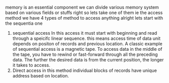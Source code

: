 memory is an essential component 
we can divide various memory system based on various fields or stuffs right so lets take one of them ie the access method we have 4 types of method to access anything alright lets start with the sequentia one 
1. sequential access
   In this access it must start with beginning and read through a speicifc linear sequence. this means access time of data unit depends on positon of records and previous location.
   A classic example of sequential access is a magnetic tape. To access data in the middle of the tape, you have to rewind or fast-forward through all the preceding data. The further the desired data is from the current position, the longer it takes to access.
2. Direct access
   in this method individual blocks of records have unique address based on location. 